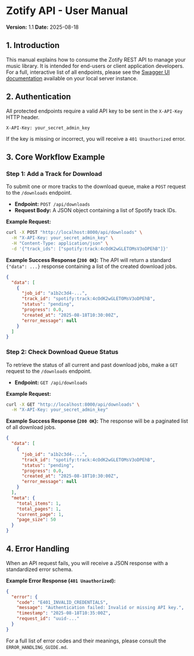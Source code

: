 # Zotify API - User Manual

**Version:** 1.1
**Date:** 2025-08-18

## 1. Introduction

This manual explains how to consume the Zotify REST API to manage your music library. It is intended for end-users or client application developers. For a full, interactive list of all endpoints, please see the [Swagger UI documentation](http://localhost:8000/docs) available on your local server instance.

## 2. Authentication

All protected endpoints require a valid API key to be sent in the `X-API-Key` HTTP header.

`X-API-Key: your_secret_admin_key`

If the key is missing or incorrect, you will receive a `401 Unauthorized` error.

## 3. Core Workflow Example

### Step 1: Add a Track for Download

To submit one or more tracks to the download queue, make a `POST` request to the `/downloads` endpoint.

-   **Endpoint:** `POST /api/downloads`
-   **Request Body:** A JSON object containing a list of Spotify track IDs.

**Example Request:**
```bash
curl -X POST "http://localhost:8000/api/downloads" \
  -H "X-API-Key: your_secret_admin_key" \
  -H "Content-Type: application/json" \
  -d '{"track_ids": ["spotify:track:4cOdK2wGLETOMsV3oDPEhB"]}'
```

**Example Success Response (`200 OK`):**
The API will return a standard `{"data": ...}` response containing a list of the created download jobs.
```json
{
  "data": [
    {
      "job_id": "a1b2c3d4-...",
      "track_id": "spotify:track:4cOdK2wGLETOMsV3oDPEhB",
      "status": "pending",
      "progress": 0.0,
      "created_at": "2025-08-18T10:30:00Z",
      "error_message": null
    }
  ]
}
```

### Step 2: Check Download Queue Status

To retrieve the status of all current and past download jobs, make a `GET` request to the `/downloads` endpoint.

-   **Endpoint:** `GET /api/downloads`

**Example Request:**
```bash
curl -X GET "http://localhost:8000/api/downloads" \
  -H "X-API-Key: your_secret_admin_key"
```

**Example Success Response (`200 OK`):**
The response will be a paginated list of all download jobs.
```json
{
  "data": [
    {
      "job_id": "a1b2c3d4-...",
      "track_id": "spotify:track:4cOdK2wGLETOMsV3oDPEhB",
      "status": "pending",
      "progress": 0.0,
      "created_at": "2025-08-18T10:30:00Z",
      "error_message": null
    }
  ],
  "meta": {
    "total_items": 1,
    "total_pages": 1,
    "current_page": 1,
    "page_size": 50
  }
}
```

## 4. Error Handling

When an API request fails, you will receive a JSON response with a standardized error schema.

**Example Error Response (`401 Unauthorized`):**
```json
{
  "error": {
    "code": "E401_INVALID_CREDENTIALS",
    "message": "Authentication failed: Invalid or missing API key.",
    "timestamp": "2025-08-18T10:35:00Z",
    "request_id": "uuid-..."
  }
}
```
For a full list of error codes and their meanings, please consult the `ERROR_HANDLING_GUIDE.md`.

